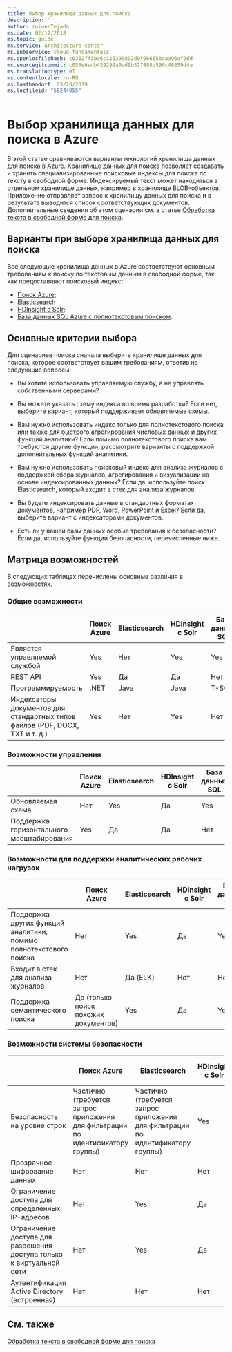 ```yaml
---
title: Выбор хранилища данных для поиска
description: ''
author: zoinerTejada
ms.date: 02/12/2018
ms.topic: guide
ms.service: architecture-center
ms.subservice: cloud-fundamentals
ms.openlocfilehash: c0362ff3bc6c115399892d0f066650aaa96af2dd
ms.sourcegitcommit: c053e6edb429299a0ad9b327888d596c48859d4a
ms.translationtype: HT
ms.contentlocale: ru-RU
ms.lasthandoff: 03/20/2019
ms.locfileid: "58244055"
---
```

# <a name="choosing-a-search-data-store-in-azure"></a>Выбор хранилища данных для поиска в Azure

В этой статье сравниваются варианты технологий хранилища данных для поиска в Azure. Хранилище данных для поиска позволяет создавать и хранить специализированные поисковые индексы для поиска по тексту в свободной форме. Индексируемый текст может находиться в отдельном хранилище данных, например в хранилище BLOB-объектов. Приложение отправляет запрос к хранилищу данных для поиска и в результате выводится список соответствующих документов. Дополнительные сведения об этом сценарии см. в статье [Обработка текста в свободной форме для поиска](../scenarios/search.md).

<!-- markdownlint-disable MD026 -->

## <a name="what-are-your-options-when-choosing-a-search-data-store"></a>Варианты при выборе хранилища данных для поиска

<!-- markdownlint-enable MD026 -->

Все следующие хранилища данных в Azure соответствуют основным требованиям к поиску по текстовым данным в свободной форме, так как предоставляют поисковый индекс:

- [Поиск Azure;](/azure/search/search-what-is-azure-search)
- [Elasticsearch](https://azuremarketplace.microsoft.com/marketplace/apps/elastic.elasticsearch?tab=Overview)
- [HDInsight с Solr](/azure/hdinsight/hdinsight-hadoop-solr-install-linux);
- [База данных SQL Azure с полнотекстовым поиском](/sql/relational-databases/search/full-text-search).

## <a name="key-selection-criteria"></a>Основные критерии выбора

Для сценариев поиска сначала выберите хранилище данных для поиска, которое соответствует вашим требованиям, ответив на следующие вопросы:

- Вы хотите использовать управляемую службу, а не управлять собственными серверами?

- Вы можете указать схему индекса во время разработки? Если нет, выберите вариант, который поддерживает обновляемые схемы.

- Вам нужно использовать индекс только для полнотекстового поиска или также для быстрого агрегирования числовых данных и других функций аналитики? Если помимо полнотекстового поиска вам требуются другие функции, рассмотрите варианты с поддержкой дополнительных функций аналитики.

- Вам нужно использовать поисковый индекс для анализа журналов с поддержкой сбора журналов, агрегирования и визуализации на основе индексированных данных? Если да, используйте поиск Elasticsearch, который входит в стек для анализа журналов.

- Вы будете индексировать данные в стандартных форматах документов, например PDF, Word, PowerPoint и Excel? Если да, выберите вариант с индексаторами документов.

- Есть ли у вашей базы данных особые требования к безопасности? Если да, используйте функции безопасности, перечисленные ниже.

## <a name="capability-matrix"></a>Матрица возможностей

В следующих таблицах перечислены основные различия в возможностях.

### <a name="general-capabilities"></a>Общие возможности

| | Поиск Azure | Elasticsearch | HDInsight с Solr | База данных SQL |
| --- | --- | --- | --- | --- |
| Является управляемой службой | Yes | Нет  | Yes | Yes |  
| REST API | Yes | Да | Да | Нет  |
| Программируемость | .NET | Java | Java | T-SQL |
| Индексаторы документов для стандартных типов файлов (PDF, DOCX, TXT и т. д.) | Yes | Нет  | Yes | Нет  |

### <a name="manageability-capabilities"></a>Возможности управления

| | Поиск Azure | Elasticsearch | HDInsight с Solr | База данных SQL |
| --- | --- | --- | --- | --- |
| Обновляемая схема | Нет  | Yes | Да | Yes |
| Поддержка горизонтального масштабирования  | Yes | Да | Да | Нет  |

### <a name="analytic-workload-capabilities"></a>Возможности для поддержки аналитических рабочих нагрузок

| | Поиск Azure | Elasticsearch | HDInsight с Solr | База данных SQL |
| --- | --- | --- | --- | --- |
| Поддержка других функций аналитики, помимо полнотекстового поиска | Нет  | Yes | Да | Yes |
| Входит в стек для анализа журналов | Нет  | Да (ELK) |  Нет  | Нет  |
| Поддержка семантического поиска | Да (только поиск похожих документов) | Yes | Да | Yes |

### <a name="security-capabilities"></a>Возможности системы безопасности

| | Поиск Azure | Elasticsearch | HDInsight с Solr | База данных SQL |
| --- | --- | --- | --- | --- |
| Безопасность на уровне строк | Частично (требуется запрос приложения для фильтрации по идентификатору группы) | Частично (требуется запрос приложения для фильтрации по идентификатору группы) | Yes | Yes |
| Прозрачное шифрование данных | Нет  | Нет  | Нет  | Yes |  
| Ограничение доступа для определенных IP-адресов | Нет  | Yes | Да | Yes |
| Ограничение доступа для разрешения доступа только к виртуальной сети | Нет  | Yes | Да | Yes |  
| Аутентификация Active Directory (встроенная) | Нет  | Нет  | Нет  | Yes |

## <a name="see-also"></a>См. также

[Обработка текста в свободной форме для поиска](../scenarios/search.md)
